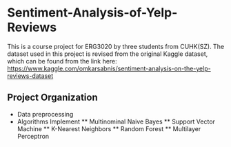 # Sentiment-Analysis-of-Yelp-Reviews
This is a course project for ERG3020 by three students from CUHK(SZ). The dataset used in this project is revised from the original Kaggle dataset, which can be found from the link here: https://www.kaggle.com/omkarsabnis/sentiment-analysis-on-the-yelp-reviews-dataset

## Project Organization
* Data preprocessing
* Algorithms Implement
** Multinominal Naive Bayes
** Support Vector Machine
** K-Nearest Neighbors
** Random Forest
** Multilayer Perceptron
